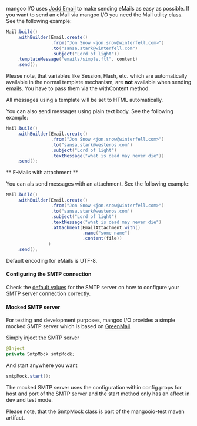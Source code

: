 mangoo I/O uses [Jodd Email](https://jodd.org/email/) to make sending eMails as easy as possible. If you want to send an eMail via mangoo I/O you need the Mail utility class. See the following example:

```java
Mail.build()
    .withBuilder(Email.create()
                 .from("Jon Snow <jon.snow@winterfell.com>")
                 .to("sansa.stark@winterfell.com")
                 .subject("Lord of light"))
    .templateMessage("emails/simple.ftl", content)
    .send();
```

Please note, that variables like Session, Flash, etc. which are automatically availabie in the normal template mechanism, are **not** available when sending emails. You have to pass them via the withContent method.

All messages using a template will be set to HTML automatically.

You can also send messages using plain text body. See the following example:

```java
Mail.build()
    .withBuilder(Email.create()
                 .from("Jon Snow <jon.snow@winterfell.com>")
                 .to("sansa.stark@westeros.com")
                 .subject("Lord of light")
                 .textMessage("what is dead may never die"))
    .send();
```

** E-Mails with attachment **

You can als send messages with an attachment. See the following example:

```java
Mail.build()
    .withBuilder(Email.create()
                 .from("Jon Snow <jon.snow@winterfell.com>")
                 .to("sansa.stark@westeros.com")
                 .subject("Lord of light")
                 .textMessage("what is dead may never die")
                 .attachment(EmailAttachment.with()
                             .name("some name")
                             .content(file))
             	)
    .send();
```

Default encoding for eMails is UTF-8.

#### Configuring the SMTP connection

Check the [default values](https://docs.mangoo.io/default-values.html) for the SMTP server on how to configure your SMTP server connection correctly.

#### Mocked SMTP server
For testing and development purposes, mangoo I/O provides a simple mocked SMTP server which is based on [GreenMail](http://www.icegreen.com/greenmail/).

Simply inject the SMTP server

```java
@Inject
private SmtpMock smtpMock;
```

And start anywhere you want

```java
smtpMock.start();
```

The mocked SMTP server uses the configuration within config.props for host and port of the SMTP server and the start method only has an affect in dev and test mode. 

Please note, that the SmtpMock class is part of the mangooio-test maven artifact.